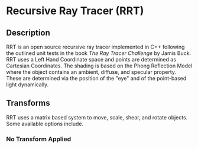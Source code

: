 # Recursive Ray Tracer (RRT)

## Description
RRT is an open source recursive ray tracer implemented in C++ following the outlined unit tests in the book *The Ray Tracer Challenge* by Jamis Buck. RRT uses a Left Hand Coordinate space and points are determined as Cartesian Coordinates. The shading is based on the Phong Reflection Model where the object contains an ambient, diffuse, and specular property. These are determined via the position of the "eye" and of the point-based light dynamically. 

## Transforms
RRT uses a matrix based system to move, scale, shear, and rotate objects. Some available options include.

### No Transform Applied



